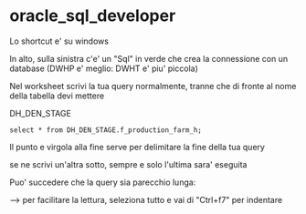 # oracle_sql_developer

Lo shortcut e' su windows

In alto, sulla sinistra c'e' un "Sql" in verde che crea la connessione con un database (DWHP e' meglio: DWHT e' piu' piccola) 

Nel worksheet scrivi la tua query normalmente, tranne che di fronte al nome della tabella devi mettere

DH_DEN_STAGE

```
select * from DH_DEN_STAGE.f_production_farm_h;
```
Il punto e virgola alla fine serve per delimitare la fine della tua query

se ne scrivi un'altra sotto, sempre e solo l'ultima sara' eseguita

Puo' succedere che la query sia parecchio lunga:

--> per facilitare la lettura, seleziona tutto e vai di "Ctrl+f7" per indentare
